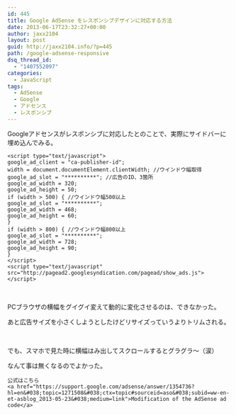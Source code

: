 ```yaml
---
id: 445
title: Google AdSense をレスポンシブデザインに対応する方法
date: 2013-06-17T23:32:27+00:00
author: jaxx2104
layout: post
guid: http://jaxx2104.info/?p=445
path: /google-adsense-responsive
dsq_thread_id:
  - "1407552097"
categories:
  - JavaScript
tags:
  - AdSense
  - Google
  - アドセンス
  - レスポンシブ
---
```

Googleアドセンスがレスポンシブに対応したとのことで、実際にサイドバーに埋め込んでみる。

```
<script type="text/javascript">
google_ad_client = "ca-publisher-id";
width = document.documentElement.clientWidth; //ウインドウ幅取得
google_ad_slot = "**********"; //広告のID、3箇所
google_ad_width = 320;
google_ad_height = 50;
if (width > 500) { //ウインドウ幅500以上
google_ad_slot = "**********";
google_ad_width = 468;
google_ad_height = 60;
}
if (width > 800) { //ウインドウ幅800以上
google_ad_slot = "**********";
google_ad_width = 728;
google_ad_height = 90;
}
</script>
<script type="text/javascript" src="http://pagead2.googlesyndication.com/pagead/show_ads.js">
</script>
```

&nbsp;

PCブラウザの横幅をグイグイ変えて動的に変化させるのは、できなかった。
  
あと広告サイズを小さくしようとしたけどリサイズっていうよりトリムされる。

&nbsp;

でも、スマホで見た時に横幅はみ出してスクロールするとグラグラ〜（涙）
  
なんて事は無くなるのでよかった。

```
公式はこちら
<a href="https://support.google.com/adsense/answer/1354736?hl=en&#038;topic=1271508&#038;ctx=topic#sourceid=aso&#038;subid=ww-en-et-asblog_2013-05-23&#038;medium=link">Modification of the AdSense ad code</a>
```

&nbsp;